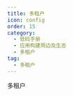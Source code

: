 ```yaml
---
title: 多租户
icon: config
order: 15
category:
  - 低码手册
  - 应用构建周边及生态
  - 多租户
tag:
  - 多租户
---
```


多租户



